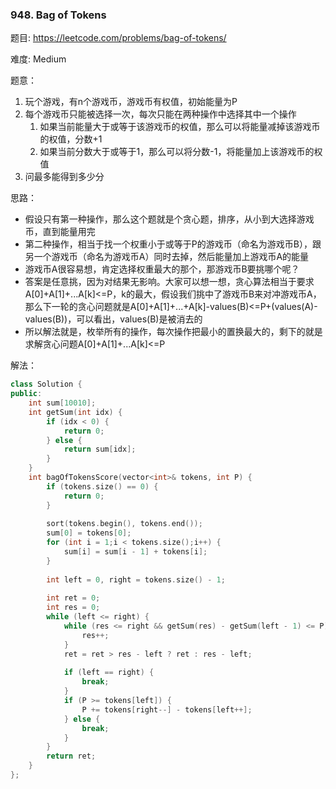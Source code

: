 ### 948. Bag of Tokens

题目:
https://leetcode.com/problems/bag-of-tokens/

难度:
Medium

题意：

1. 玩个游戏，有n个游戏币，游戏币有权值，初始能量为P
2. 每个游戏币只能被选择一次，每次只能在两种操作中选择其中一个操作
   1. 如果当前能量大于或等于该游戏币的权值，那么可以将能量减掉该游戏币的权值，分数+1
   2. 如果当前分数大于或等于1，那么可以将分数-1，将能量加上该游戏币的权值
3. 问最多能得到多少分

思路：

- 假设只有第一种操作，那么这个题就是个贪心题，排序，从小到大选择游戏币，直到能量用完
- 第二种操作，相当于找一个权重小于或等于P的游戏币（命名为游戏币B），跟另一个游戏币（命名为游戏币A）同时去掉，然后能量加上游戏币A的能量
- 游戏币A很容易想，肯定选择权重最大的那个，那游戏币B要挑哪个呢？
- 答案是任意挑，因为对结果无影响。大家可以想一想，贪心算法相当于要求A[0]+A[1]+...A[k]<=P，k的最大，假设我们挑中了游戏币B来对冲游戏币A，那么下一轮的贪心问题就是A[0]+A[1]+...+A[k]-values(B)<=P+(values(A)-values(B))，可以看出，values(B)是被消去的
- 所以解法就是，枚举所有的操作，每次操作把最小的置换最大的，剩下的就是求解贪心问题A[0]+A[1]+...A[k]<=P

解法：

```c++
class Solution {
public:
    int sum[10010];
    int getSum(int idx) {
        if (idx < 0) {
            return 0;
        } else {
            return sum[idx];
        }
    }
    int bagOfTokensScore(vector<int>& tokens, int P) {
        if (tokens.size() == 0) {
            return 0;
        }
        
        sort(tokens.begin(), tokens.end());
        sum[0] = tokens[0];
        for (int i = 1;i < tokens.size();i++) {
            sum[i] = sum[i - 1] + tokens[i];
        }
        
        int left = 0, right = tokens.size() - 1;
        
        int ret = 0;
        int res = 0;
        while (left <= right) {
            while (res <= right && getSum(res) - getSum(left - 1) <= P) {
                res++;
            }
            ret = ret > res - left ? ret : res - left;
            
            if (left == right) {
                break;
            }
            if (P >= tokens[left]) {
                P += tokens[right--] - tokens[left++];
            } else {
                break;
            }
        }
        return ret;
    }
};
```

